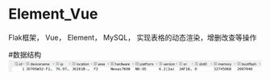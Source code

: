 # Element_Vue
Flak框架， Vue， Element， MySQL， 实现表格的动态渲染，增删改查等操作

#数据结构
![Alt text](https://github.com/CamilleXin/Element_Vue/blob/master/assets/1.jpg)
